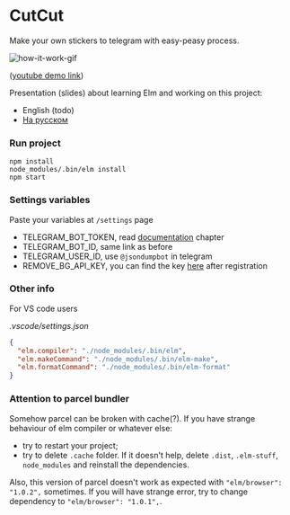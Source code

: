 # CutCut

Make your own stickers to telegram with easy-peasy process.

![how-it-work-gif](https://maxpfrontend.ru/wp-content/uploads/2020/06/lana-sticker-process.gif)

([youtube demo link](https://youtu.be/aBbs5pRoJXQ))

Presentation (slides) about learning Elm and working on this project:
- English (todo)
- [На русском](https://docs.google.com/presentation/d/1__TGf1rlomeTtJ5gq5dxd9fu_Q4g8Zfyalu5wQKLnTM/edit?usp=sharing)

### Run project

```
npm install
node_modules/.bin/elm install
npm start
```

### Settings variables

Paste your variables at `/settings` page

- TELEGRAM_BOT_TOKEN, read [documentation](https://core.telegram.org/bots/api#authorizing-your-bot) chapter
- TELEGRAM_BOT_ID, same link as before
- TELEGRAM_USER_ID, use `@jsondumpbot` in telegram
- REMOVE_BG_API_KEY, you can find the key [here](https://www.remove.bg/profile#api-key) after registration

### Other info

For VS code users

_.vscode/settings.json_

```json
{
  "elm.compiler": "./node_modules/.bin/elm",
  "elm.makeCommand": "./node_modules/.bin/elm-make",
  "elm.formatCommand": "./node_modules/.bin/elm-format"
}
```

### Attention to parcel bundler

Somehow parcel can be broken with cache(?). If you have strange behaviour of elm compiler or whatever else:
- try to restart your project;
- try to delete `.cache` folder. If it doesn't help, delete `.dist`, `.elm-stuff`, `node_modules` and reinstall the dependencies.

Also, this version of parcel doesn't work as expected with `"elm/browser": "1.0.2",` sometimes. If you will have strange error, try to change dependency to `"elm/browser": "1.0.1",`.
